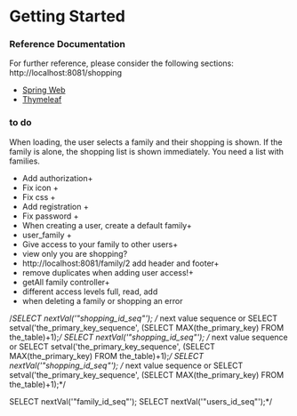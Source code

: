# Getting Started

### Reference Documentation

For further reference, please consider the following sections:
http://localhost:8081/shopping

* [Spring Web](https://docs.spring.io/spring-boot/docs/3.1.0/reference/htmlsingle/#web)
* [Thymeleaf](https://docs.spring.io/spring-boot/docs/3.1.0/reference/htmlsingle/#web.servlet.spring-mvc.template-engines)

### to do
When loading, the user selects a family and their shopping is shown.
If the family is alone, the shopping list is shown immediately. You need a list with families.

- Add authorization+
- Fix icon +
- Fix css +
- Add registration +
- Fix password +
- When creating a user, create a default family+
- user_family +
- Give access to your family to other users+
- view only you are shopping?
- http://localhost:8081/family/2 add header and footer+
- remove duplicates when adding user access!+
- getAll family controller+
- different access levels full, read, add
- when deleting a family or shopping an error




/*SELECT nextVal('"shopping_id_seq"');  /* next value sequence or SELECT setval('the_primary_key_sequence', (SELECT MAX(the_primary_key) FROM the_table)+1);*/
SELECT nextVal('"shopping_id_seq"');  /* next value sequence or SELECT setval('the_primary_key_sequence', (SELECT MAX(the_primary_key) FROM the_table)+1);*/
SELECT nextVal('"shopping_id_seq"');  /* next value sequence or SELECT setval('the_primary_key_sequence', (SELECT MAX(the_primary_key) FROM the_table)+1);*/

SELECT nextVal('"family_id_seq"');
SELECT nextVal('"users_id_seq"');*/